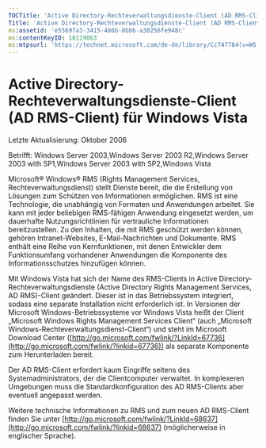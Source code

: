 ```yaml
---
TOCTitle: 'Active Directory-Rechteverwaltungsdienste-Client (AD RMS-Client) für Windows Vista'
Title: 'Active Directory-Rechteverwaltungsdienste-Client (AD RMS-Client) für Windows Vista'
ms:assetid: 'e55697a3-3415-486b-8bbb-a30256fe948c'
ms:contentKeyID: 18119063
ms:mtpsurl: 'https://technet.microsoft.com/de-de/library/Cc747784(v=WS.10)'
---
```


Active Directory-Rechteverwaltungsdienste-Client (AD RMS-Client) für Windows Vista
==================================================================================

Letzte Aktualisierung: Oktober 2006

Betrifft: Windows Server 2003,Windows Server 2003 R2,Windows Server 2003 with SP1,Windows Server 2003 with SP2,Windows Vista

Microsoft® Windows® RMS (Rights Management Services, Rechteverwaltungsdienst) stellt Dienste bereit, die die Erstellung von Lösungen zum Schützen von Informationen ermöglichen. RMS ist eine Technologie, die unabhängig von Formaten und Anwendungen arbeitet. Sie kann mit jeder beliebigen RMS-fähigen Anwendung eingesetzt werden, um dauerhafte Nutzungsrichtlinien für vertrauliche Informationen bereitzustellen. Zu den Inhalten, die mit RMS geschützt werden können, gehören Intranet-Websites, E-Mail-Nachrichten und Dokumente. RMS enthält eine Reihe von Kernfunktionen, mit denen Entwickler dem Funktionsumfang vorhandener Anwendungen die Komponente des Informationsschutzes hinzufügen können.

Mit Windows Vista hat sich der Name des RMS-Clients in Active Directory-Rechteverwaltungsdienste (Active Directory Rights Management Services, AD RMS)-Client geändert. Dieser ist in das Betriebssystem integriert, sodass eine separate Installation nicht erforderlich ist. In Versionen der Microsoft Windows-Betriebssysteme vor Windows Vista heißt der Client „Microsoft Windows Rights Management Services Client“ (auch „Microsoft Windows-Rechteverwaltungsdienst-Client“) und steht im Microsoft Download Center ([http://go.microsoft.com/fwlink/?LinkId=67736](http://go.microsoft.com/fwlink/?linkid=67736)) als separate Komponente zum Herunterladen bereit.

Der AD RMS-Client erfordert kaum Eingriffe seitens des Systemadministrators, der die Clientcomputer verwaltet. In komplexeren Umgebungen muss die Standardkonfiguration des AD RMS-Clients aber eventuell angepasst werden.

Weitere technische Informationen zu RMS und zum neuen AD RMS-Client finden Sie unter [http://go.microsoft.com/fwlink/?LinkId=68637](http://go.microsoft.com/fwlink/?linkid=68637) (möglicherweise in englischer Sprache).
